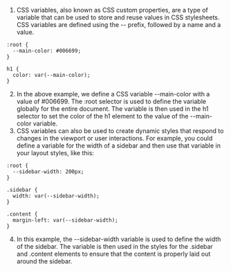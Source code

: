 1. CSS variables, also known as CSS custom properties, are a type of variable that can be used to store and reuse values in CSS stylesheets. CSS variables are defined using the -- prefix, followed by a name and a value.
```
:root {
  --main-color: #006699;
}

h1 {
  color: var(--main-color);
}
```
2. In the above example, we define a CSS variable --main-color with a value of #006699. The :root selector is used to define the variable globally for the entire document. The variable is then used in the h1 selector to set the color of the h1 element to the value of the --main-color variable.
3. CSS variables can also be used to create dynamic styles that respond to changes in the viewport or user interactions. For example, you could define a variable for the width of a sidebar and then use that variable in your layout styles, like this:
```
:root {
  --sidebar-width: 200px;
}

.sidebar {
  width: var(--sidebar-width);
}

.content {
  margin-left: var(--sidebar-width);
}
```
4. In this example, the --sidebar-width variable is used to define the width of the sidebar. The variable is then used in the styles for the .sidebar and .content elements to ensure that the content is properly laid out around the sidebar.
